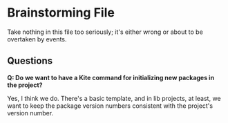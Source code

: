 # Brainstorming File

Take nothing in this file too seriously; it's either wrong or about to
be overtaken by events.

## Questions ###

**Q: Do we want to have a Kite command for initializing new packages in
the project?**

Yes, I think we do.  There's a basic template, and in lib projects, at
least, we want to keep the package version numbers consistent with the
project's version number.